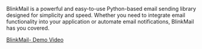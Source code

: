 BlinkMail is a powerful and easy-to-use Python-based email sending library designed for simplicity and speed. Whether you need to integrate email functionality into your application or automate email notifications, BlinkMail has you covered.

[BlinkMail- Demo Video](https://drive.google.com/file/d/1xHAqGbSLfe9739QSmnPEcsyD_B-LfB3J/view?usp=sharing)
